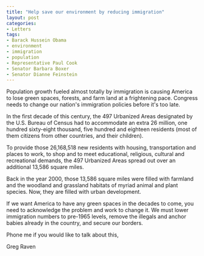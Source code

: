 ```yaml
---
title: "Help save our environment by reducing immigration"
layout: post
categories:
- Letters
tags:
- Barack Hussein Obama
- environment
- immigration
- population
- Representative Paul Cook
- Senator Barbara Boxer
- Senator Dianne Feinstein
---
```


Population growth fueled almost totally by immigration is causing America to lose green spaces, forests, and farm land at a frightening pace. Congress needs to change our nation's immigration policies before it's too late.

In the first decade of this century, the 497 Urbanized Areas designated by the U.S. Bureau of Census had to accommodate an extra 26 million, one hundred sixty-eight thousand, five hundred and eighteen residents (most of them citizens from other countries, and their children).

To provide those 26,168,518 new residents with housing, transportation and places to work, to shop and to meet educational, religious, cultural and recreational demands, the 497 Urbanized Areas spread out over an additional 13,586 square miles.

Back in the year 2000, those 13,586 square miles were filled with farmland and the woodland and grassland habitats of myriad animal and plant species. Now, they are filled with urban development.

If we want America to have any green spaces in the decades to come, you need to acknowledge the problem and work to change it. We must lower immigration numbers to pre-1965 levels, remove the illegals and anchor babies already in the country, and secure our borders.

Phone me if you would like to talk about this,

Greg Raven